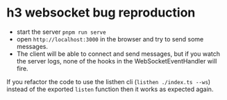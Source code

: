 # h3 websocket bug reproduction

- start the server `pnpm run serve`
- open `http://localhost:3000` in the browser and try to send some messages.
- The client will be able to connect and send messages, but if you watch the server logs, none of the hooks in the WebSocketEventHandler will fire.

If you refactor the code to use the listhen cli (`listhen ./index.ts --ws`) instead of the exported `listen` function then it works as expected again.
